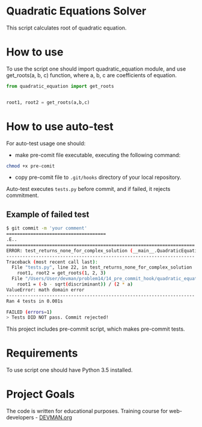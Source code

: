# Quadratic Equations Solver

This script calculates root of quadratic equation.

# How to use

To use the script one should import quadratic_equation module, and use get_roots(a, b, c) function, where a, b, c are coefficients of equation.

```python
from quadratic_equation import get_roots


root1, root2 = get_roots(a,b,c)
```

# How to use auto-test

For auto-test usage one should:
* make pre-comit file executable, executing the following command:
```bash
chmod +x pre-comit
```
* copy pre-comit file to `.git/hooks` directory of your local repository.

Auto-test executes `tests.py` before commit, and if failed, it rejects commitment.

## Example of failed test

```bash
$ git commit -m 'your comment'
=====================================
.E..
======================================================================
ERROR: test_returns_none_for_complex_solution (__main__.QuadraticEquationTestCase)
----------------------------------------------------------------------
Traceback (most recent call last):
  File "tests.py", line 22, in test_returns_none_for_complex_solution
    root1, root2 = get_roots(1, 2, 3)
  File "/Users/User/devman/problem14/14_pre_commit_hook/quadratic_equation.py", line 6, in get_roots
    root1 = (-b - sqrt(discriminant)) / (2 * a)
ValueError: math domain error
----------------------------------------------------------------------
Ran 4 tests in 0.001s

FAILED (errors=1)
> Tests DID NOT pass. Commit rejected!
```

This project includes pre-commit script, which makes pre-commit tests.

# Requirements

To use script one should have Python 3.5 installed.

# Project Goals

The code is written for educational purposes. Training course for web-developers - [DEVMAN.org](https://devman.org)
